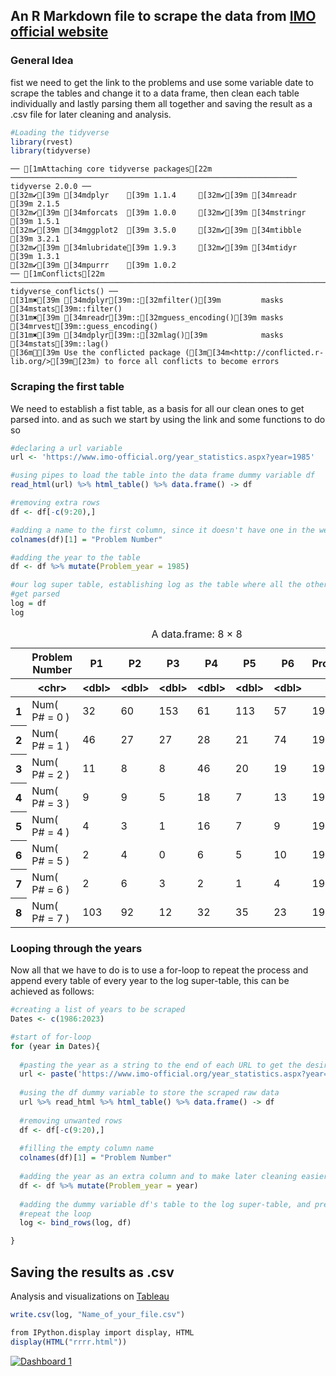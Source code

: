 ## An R Markdown file to scrape the data from [IMO official website](https://www.imo-official.org/)
### General Idea

fist we need to get the link to the problems and use some variable date to scrape
the tables and change it to a data frame, then clean each table individually and lastly
parsing them all together and saving the result as a .csv file for later cleaning
and analysis.


```R
#Loading the tidyverse
library(rvest)
library(tidyverse)
```

    ── [1mAttaching core tidyverse packages[22m ──────────────────────────────────────────────────────────────── tidyverse 2.0.0 ──
    [32m✔[39m [34mdplyr    [39m 1.1.4     [32m✔[39m [34mreadr    [39m 2.1.5
    [32m✔[39m [34mforcats  [39m 1.0.0     [32m✔[39m [34mstringr  [39m 1.5.1
    [32m✔[39m [34mggplot2  [39m 3.5.0     [32m✔[39m [34mtibble   [39m 3.2.1
    [32m✔[39m [34mlubridate[39m 1.9.3     [32m✔[39m [34mtidyr    [39m 1.3.1
    [32m✔[39m [34mpurrr    [39m 1.0.2     
    ── [1mConflicts[22m ────────────────────────────────────────────────────────────────────────────────── tidyverse_conflicts() ──
    [31m✖[39m [34mdplyr[39m::[32mfilter()[39m         masks [34mstats[39m::filter()
    [31m✖[39m [34mreadr[39m::[32mguess_encoding()[39m masks [34mrvest[39m::guess_encoding()
    [31m✖[39m [34mdplyr[39m::[32mlag()[39m            masks [34mstats[39m::lag()
    [36mℹ[39m Use the conflicted package ([3m[34m<http://conflicted.r-lib.org/>[39m[23m) to force all conflicts to become errors
    

### Scraping the first table

We need to establish a fist table, as a basis for all our clean ones to get parsed into.
and as such we start by using the link and some functions to do so


```R
#declaring a url variable
url <- 'https://www.imo-official.org/year_statistics.aspx?year=1985'

#using pipes to load the table into the data frame dummy variable df
read_html(url) %>% html_table() %>% data.frame() -> df

#removing extra rows
df <- df[-c(9:20),]

#adding a name to the first column, since it doesn't have one in the webpage
colnames(df)[1] = "Problem Number"

#adding the year to the table
df <- df %>% mutate(Problem_year = 1985)

#our log super table, establishing log as the table where all the other tables will
#get parsed
log = df
log
```


<table class="dataframe">
<caption>A data.frame: 8 × 8</caption>
<thead>
	<tr><th></th><th scope=col>Problem Number</th><th scope=col>P1</th><th scope=col>P2</th><th scope=col>P3</th><th scope=col>P4</th><th scope=col>P5</th><th scope=col>P6</th><th scope=col>Problem_year</th></tr>
	<tr><th></th><th scope=col>&lt;chr&gt;</th><th scope=col>&lt;dbl&gt;</th><th scope=col>&lt;dbl&gt;</th><th scope=col>&lt;dbl&gt;</th><th scope=col>&lt;dbl&gt;</th><th scope=col>&lt;dbl&gt;</th><th scope=col>&lt;dbl&gt;</th><th scope=col>&lt;dbl&gt;</th></tr>
</thead>
<tbody>
	<tr><th scope=row>1</th><td>Num( P# = 0 )</td><td> 32</td><td>60</td><td>153</td><td>61</td><td>113</td><td>57</td><td>1985</td></tr>
	<tr><th scope=row>2</th><td>Num( P# = 1 )</td><td> 46</td><td>27</td><td> 27</td><td>28</td><td> 21</td><td>74</td><td>1985</td></tr>
	<tr><th scope=row>3</th><td>Num( P# = 2 )</td><td> 11</td><td> 8</td><td>  8</td><td>46</td><td> 20</td><td>19</td><td>1985</td></tr>
	<tr><th scope=row>4</th><td>Num( P# = 3 )</td><td>  9</td><td> 9</td><td>  5</td><td>18</td><td>  7</td><td>13</td><td>1985</td></tr>
	<tr><th scope=row>5</th><td>Num( P# = 4 )</td><td>  4</td><td> 3</td><td>  1</td><td>16</td><td>  7</td><td> 9</td><td>1985</td></tr>
	<tr><th scope=row>6</th><td>Num( P# = 5 )</td><td>  2</td><td> 4</td><td>  0</td><td> 6</td><td>  5</td><td>10</td><td>1985</td></tr>
	<tr><th scope=row>7</th><td>Num( P# = 6 )</td><td>  2</td><td> 6</td><td>  3</td><td> 2</td><td>  1</td><td> 4</td><td>1985</td></tr>
	<tr><th scope=row>8</th><td>Num( P# = 7 )</td><td>103</td><td>92</td><td> 12</td><td>32</td><td> 35</td><td>23</td><td>1985</td></tr>
</tbody>
</table>



### Looping through the years

Now all that we have to do is to use a for-loop to repeat the process and append
every table of every year to the log super-table, this can be achieved as follows:


```R
#creating a list of years to be scraped 
Dates <- c(1986:2023)

#start of for-loop
for (year in Dates){
  
  #pasting the year as a string to the end of each URL to get the desired webpage
  url <- paste('https://www.imo-official.org/year_statistics.aspx?year=',toString(year),sep ="")
  
  #using the df dummy variable to store the scraped raw data
  url %>% read_html %>% html_table() %>% data.frame() -> df
  
  #removing unwanted rows
  df <- df[-c(9:20),]
  
  #filling the empty column name
  colnames(df)[1] = "Problem Number"
  
  #adding the year as an extra column and to make later cleaning easier
  df <- df %>% mutate(Problem_year = year)
  
  #adding the dummy variable df's table to the log super-table, and preparing to
  #repeat the loop
  log <- bind_rows(log, df)

}
```

## Saving the results as .csv

Analysis and visualizations on [Tableau](https://public.tableau.com/views/InternationalMathematicalOlympiadDataCategoryandDifficulty/Dashboard1?:language=en-GB&:sid=&:display_count=n&:origin=viz_share_link)


```R
write.csv(log, "Name_of_your_file.csv")
```


```R
from IPython.display import display, HTML
display(HTML("rrrr.html"))
```



<div class='tableauPlaceholder' id='viz1712125970061' style='position: relative'><noscript><a href='#'><img alt='Dashboard 1 ' src='https:&#47;&#47;public.tableau.com&#47;static&#47;images&#47;In&#47;InternationalMathematicalOlympiadDataCategoryandDifficulty&#47;Dashboard1&#47;1_rss.png' style='border: none' /></a></noscript><object class='tableauViz'  style='display:none;'><param name='host_url' value='https%3A%2F%2Fpublic.tableau.com%2F' /> <param name='embed_code_version' value='3' /> <param name='site_root' value='' /><param name='name' value='InternationalMathematicalOlympiadDataCategoryandDifficulty&#47;Dashboard1' /><param name='tabs' value='no' /><param name='toolbar' value='yes' /><param name='static_image' value='https:&#47;&#47;public.tableau.com&#47;static&#47;images&#47;In&#47;InternationalMathematicalOlympiadDataCategoryandDifficulty&#47;Dashboard1&#47;1.png' /> <param name='animate_transition' value='yes' /><param name='display_static_image' value='yes' /><param name='display_spinner' value='yes' /><param name='display_overlay' value='yes' /><param name='display_count' value='yes' /><param name='language' value='en-GB' /></object></div>                <script type='text/javascript'>                    var divElement = document.getElementById('viz1712125970061');                    var vizElement = divElement.getElementsByTagName('object')[0];                    if ( divElement.offsetWidth > 800 ) { vizElement.style.width='1000px';vizElement.style.height='827px';} else if ( divElement.offsetWidth > 500 ) { vizElement.style.width='1000px';vizElement.style.height='827px';} else { vizElement.style.width='100%';vizElement.style.height='1327px';}                     var scriptElement = document.createElement('script');                    scriptElement.src = 'https://public.tableau.com/javascripts/api/viz_v1.js';                    vizElement.parentNode.insertBefore(scriptElement, vizElement);                </script>




```R

```
